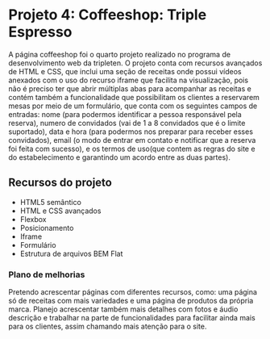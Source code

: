 # Projeto 4: Coffeeshop: Triple Espresso

A página coffeeshop foi o quarto projeto realizado no programa de desenvolvimento web da tripleten. O projeto conta com recursos avançados de HTML e CSS, que inclui uma seção de receitas onde possui vídeos anexados com o uso do recurso iframe que facilita na visualização, pois não é preciso ter que abrir múltiplas abas para acompanhar as receitas e contém também a funcionalidade que possibilitam os clientes a reservarem mesas por meio de um formulário, que conta com os seguintes campos de entradas: nome (para podermos identificar a pessoa responsável pela reserva), numero de convidados (vai de 1 a 8 convidados que é o limite suportado), data e hora (para podermos nos preparar para receber esses convidados), email (o modo de entrar em contato e notificar que a reserva foi feita com sucesso), e os termos de uso(que contem as regras do site e do estabelecimento e garantindo um acordo entre as duas partes).

## Recursos do projeto

- HTML5 semântico
- HTML e CSS avançados
- Flexbox
- Posicionamento
- Iframe
- Formulário
- Estrutura de arquivos BEM Flat

### Plano de melhorias

Pretendo acrescentar páginas com diferentes recursos, como: uma página só de receitas com mais variedades e uma página de produtos da própria marca. Planejo acrescentar também mais detalhes com fotos e áudio descrição e trabalhar na parte de funcionalidades para facilitar ainda mais para os clientes, assim chamando mais atenção para o site.
